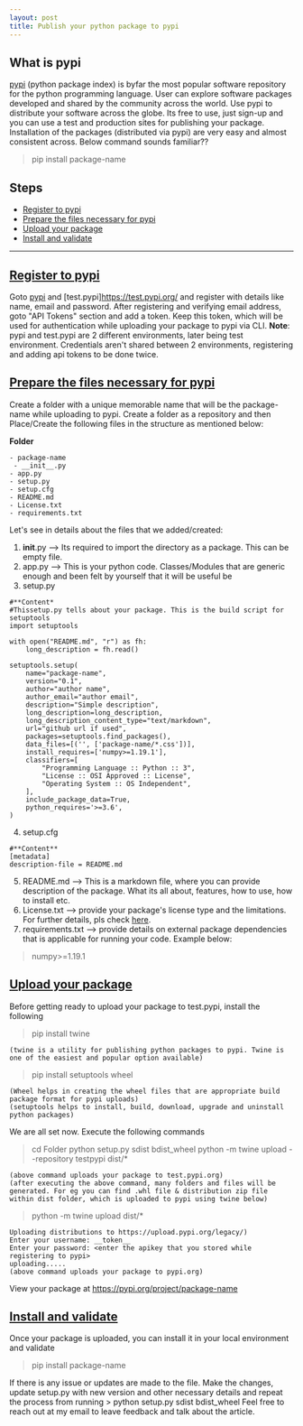 ```yaml
---
layout: post
title: Publish your python package to pypi
---
```


## What is pypi
[pypi](https://pypi.org) (python package index) is byfar the most popular software repository for the python programming language. User can explore software packages developed and shared by the community across the world.
Use pypi to distribute your software across the globe. Its free to use, just sign-up and you can use a test and production sites for publishing your package.
Installation of the packages (distributed via pypi) are very easy and almost consistent across. Below command sounds familiar??
>pip install package-name

## Steps

- [Register to pypi](#pypi-account)
- [Prepare the files necessary for pypi](#pre-requisite)
- [Upload your package](#upload)
- [Install and validate](#validate)

---

## [Register to pypi](#pypi-account)

Goto [pypi](https://pypi.org) and [test.pypi]https://test.pypi.org/ and register with details like name, email and password. After registering and verifying email address, goto "API Tokens" section and add a token. Keep this token, which will be used for authentication while uploading your package to pypi via CLI.
**Note**: pypi and test.pypi are 2 different environments, later being test environment. Credentials aren't shared between 2 environments, registering and adding api tokens to be done twice.

## [Prepare the files necessary for pypi](#pre-requisite)
Create a folder with a unique memorable name that will be the package-name while uploading to pypi.
Create a folder as a repository and then Place/Create the following files in the structure as mentioned below:

**Folder**
```
- package-name
 - __init__.py
- app.py
- setup.py
- setup.cfg
- README.md
- License.txt
- requirements.txt
```

Let's see in details about the files that we added/created:
1) __init__.py --> Its required to import the directory as a package. This can be empty file.
2) app.py --> This is your python code. Classes/Modules that are generic enough and been felt by yourself that it will be useful be
3) setup.py
```
#**Content*
#Thissetup.py tells about your package. This is the build script for setuptools
import setuptools

with open("README.md", "r") as fh:
    long_description = fh.read()

setuptools.setup(
    name="package-name",
    version="0.1",
    author="author name",
    author_email="author email",
    description="Simple description",
    long_description=long_description,
    long_description_content_type="text/markdown",
    url="github url if used",
    packages=setuptools.find_packages(),
    data_files=[('', ['package-name/*.css'])],
    install_requires=['numpy>=1.19.1'],
    classifiers=[
        "Programming Language :: Python :: 3",
        "License :: OSI Approved :: License",
        "Operating System :: OS Independent",
    ],
    include_package_data=True,
    python_requires='>=3.6',
)
```
4) setup.cfg
```
#**Content**
[metadata]
description-file = README.md

```
5) README.md --> This is a markdown file, where you can provide description of the package. What its all about, features, how to use, how to install etc.
6) License.txt --> provide your package's license type and the limitations. For further details, pls check [here](https://choosealicense.com/).
7) requirements.txt --> provide details on external package dependencies that is applicable for running your code. Example below:
> numpy>=1.19.1

## [Upload your package](#upload)
Before getting ready to upload your package to test.pypi, install the following
> pip install twine
```
(twine is a utility for publishing python packages to pypi. Twine is one of the easiest and popular option available)
```
> pip install setuptools wheel
```
(Wheel helps in creating the wheel files that are appropriate build package format for pypi uploads)
(setuptools helps to install, build, download, upgrade and uninstall python packages)
```

We are all set now. Execute the following commands

> cd Folder
> python setup.py sdist bdist_wheel
> python -m twine upload --repository testpypi dist/*
```
(above command uploads your package to test.pypi.org)
(after executing the above command, many folders and files will be generated. For eg you can find .whl file & distribution zip file within dist folder, which is uploaded to pypi using twine below)
```
>python -m twine upload dist/*
```
Uploading distributions to https://upload.pypi.org/legacy/)
Enter your username: __token__
Enter your password: <enter the apikey that you stored while registering to pypi>
uploading.....
(above command uploads your package to pypi.org)
```

View your package at https://pypi.org/project/package-name

## [Install and validate](#validate)
Once your package is uploaded, you can install it in your local environment and validate
>pip install package-name

If there is any issue or updates are made to the file. Make the changes, update setup.py with new version and other necessary details and repeat the process from running > python setup.py sdist bdist_wheel
Feel free to reach out at my email to leave feedback and talk about the article.
